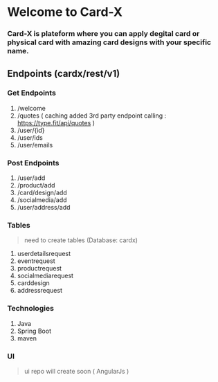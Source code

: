 # Welcome to Card-X

### Card-X is plateform where you can apply degital card or physical card with amazing card designs with your specific name.

## Endpoints (cardx/rest/v1)
### Get Endpoints
1. /welcome
2. /quotes ( caching added 3rd party endpoint calling : https://type.fit/api/quotes )
3. /user/{id}
4. /user/ids
5. /user/emails

### Post Endpoints
1. /user/add
2. /product/add
3. /card/design/add
4. /socialmedia/add
5. /user/address/add

### Tables
> need to create tables (Database: cardx)
1. userdetailsrequest
2. eventrequest
3. productrequest
4. socialmediarequest
5. carddesign
6. addressrequest

### Technologies
1. Java
2. Spring Boot
3. maven

### UI
> ui repo will create soon ( AngularJs )
